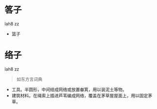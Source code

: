 # 笿子
lah8 zz
- 篮子

# 络子
lah8 zz
> 如东方言词典
- 工具。半圆形，中间结成网络或放置畚箕，用以装泥土等物。
- 建筑材料。在绳索上插进芦苇编成网络，覆盖在茅草屋屋面上，用以固定茅草。
